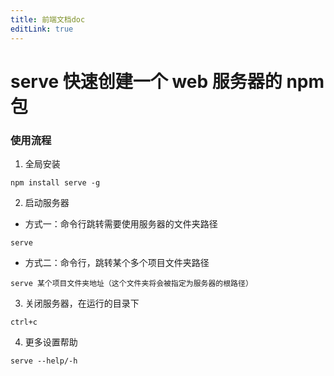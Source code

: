 ```yaml
---
title: 前端文档doc
editLink: true
---
```


# serve 快速创建一个 web 服务器的 npm 包

### 使用流程

1. 全局安装

```JavaScript{.line-numbers}
npm install serve -g
```

2. 启动服务器

- 方式一：命令行跳转需要使用服务器的文件夹路径

```JavaScript{.line-numbers}
serve
```

- 方式二：命令行，跳转某个多个项目文件夹路径

```JavaScript{.line-numbers}
serve 某个项目文件夹地址（这个文件夹将会被指定为服务器的根路径）
```

3. 关闭服务器，在运行的目录下

```JavaScript{.line-numbers}
ctrl+c
```

4. 更多设置帮助

```JavaScript{.line-numbers}
serve --help/-h
```
